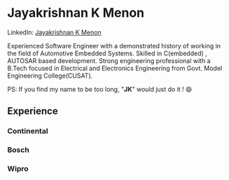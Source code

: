 # Jayakrishnan K Menon

LinkedIn: [Jayakrishnan K Menon](https://www.linkedin.com/in/jayakrishnankmenon/)

Experienced Software Engineer with a demonstrated history of working in the field of Automotive Embedded Systems. Skilled in C(embedded) , AUTOSAR based development. Strong engineering professional with a B.Tech focused in Electrical and Electronics Engineering from Govt. Model Engineering College(CUSAT).

PS: If you find my name to be too long, "**JK**" would just do it ! 😄

## Experience

### Continental


### Bosch


### Wipro

